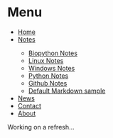 

<body>
  <main>
    <h1>Menu</h1>
    
<nav class="menu">
<ul>
<li><a href="#">Home</a></li>
<li><a href="#">Notes</a></li>
  <ul>
    <li><a href="/pages/notes_biopython">Biopython Notes</a></li>
    <li><a href="/pages/notes_linux">Linux Notes</a></li>
    <li><a href="/pages/notes_windows">Windows Notes</a></li>
    <li><a href="/pages/notes_python">Python Notes</a></li>
    <li><a href="/pages/notes-github">Github Notes</a></li>
    <li><a href="/pages/Default-Markdown">Default Markdown sample</a></li>
  </ul>
<li><a href="#">News</a></li>
<li><a href="#">Contact</a></li>
<li><a href="#">About</a></li>
</ul>
</nav>
  </main>

</body>
  
<p>Working on a refresh...</p>
<!---
[Windows Notes](https://svalqui.github.io/pages/notes_windows)
-->
